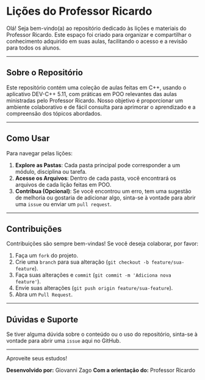# Lições do Professor Ricardo

Olá! Seja bem-vindo(a) ao repositório dedicado às lições e materiais do Professor Ricardo. Este espaço foi criado para organizar e compartilhar o conhecimento adquirido em suas aulas, facilitando o acesso e a revisão para todos os alunos.

---

## Sobre o Repositório

Este repositório contém uma coleção de aulas feitas em C++, usando o aplicativo DEV-C++ 5.11, com práticas em POO relevantes das aulas ministradas pelo Professor Ricardo. Nosso objetivo é proporcionar um ambiente colaborativo e de fácil consulta para aprimorar o aprendizado e a compreensão dos tópicos abordados.

---

## Como Usar

Para navegar pelas lições:

1.  **Explore as Pastas**: Cada pasta principal pode corresponder a um módulo, disciplina ou tarefa.
2.  **Acesse os Arquivos**: Dentro de cada pasta, você encontrará os arquivos de cada lição feitas em POO.
3.  **Contribua (Opcional)**: Se você encontrou um erro, tem uma sugestão de melhoria ou gostaria de adicionar algo, sinta-se à vontade para abrir uma `issue` ou enviar um `pull request`.

---

## Contribuições

Contribuições são sempre bem-vindas! Se você deseja colaborar, por favor:

1.  Faça um `fork` do projeto.
2.  Crie uma `branch` para sua alteração (`git checkout -b feature/sua-feature`).
3.  Faça suas alterações e `commit` (`git commit -m 'Adiciona nova feature'`).
4.  Envie suas alterações (`git push origin feature/sua-feature`).
5.  Abra um `Pull Request`.

---

## Dúvidas e Suporte

Se tiver alguma dúvida sobre o conteúdo ou o uso do repositório, sinta-se à vontade para abrir uma `issue` aqui no GitHub.

---

Aproveite seus estudos!

**Desenvolvido por:** Giovanni Zago
**Com a orientação do:** Professor Ricardo
